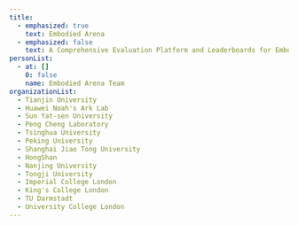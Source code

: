 ```yaml
---
title:
  - emphasized: true
    text: Embodied Arena
  - emphasized: false
    text: A Comprehensive Evaluation Platform and Leaderboards for Embodied AI
personList:
  - at: []
    0: false
    name: Embodied Arena Team
organizationList:
  - Tianjin University
  - Huawei Noah's Ark Lab
  - Sun Yat-sen University
  - Peng Cheng Laboratory
  - Tsinghua University
  - Peking University
  - Shanghai Jiao Tong University
  - HongShan
  - Nanjing University
  - Tongji University
  - Imperial College London
  - King's College London
  - TU Darmstadt
  - University College London
---
```

